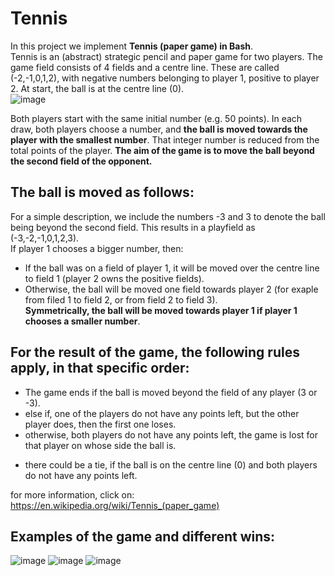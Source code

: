 # Tennis   
In this project we implement **Tennis (paper game) in Bash**.  
Tennis is an (abstract) strategic pencil and paper game for two players. The game field consists of 4 fields and a centre line. These are called (-2,-1,0,1,2), with negative numbers belonging to player 1, positive to player 2. At start, the ball is at the centre line (0).  
![image](https://user-images.githubusercontent.com/83518959/192695451-507641ed-d628-4578-bbc4-7afbd2cd93ba.png)  
  
Both players start with the same initial number (e.g. 50 points). In each draw, both players choose a number, and **the ball is moved towards the player with the smallest number**. That integer number is reduced from the total points of the player. **The aim of the game is to move the ball beyond the second field of the opponent.**    

## The ball is moved as follows:    
For a simple description, we include the numbers -3 and 3 to denote the ball being beyond the second field. This results in a playfield as (-3,-2,-1,0,1,2,3).  
If player 1 chooses a bigger number, then:  
- If the ball was on a field of player 1, it will be moved over the centre line to field 1 (player 2 owns the positive fields).   
- Otherwise, the ball will be moved one field towards player 2 (for exaple from filed 1 to field 2, or from field 2 to field 3).  
**Symmetrically, the ball will be moved towards player 1 if player 1 chooses a smaller number**.  

## For the result of the game, the following rules apply, in that specific order:    
- The game ends if the ball is moved beyond the field of any player (3 or -3).  
- else if, one of the players do not have any points left, but the other player does, then the first one loses.  
- otherwise, both players do not have any points left, the game is lost for that player on whose side the ball is.  
* there could be a tie, if the ball is on the centre line (0) and both players do not have any points left.  
  
for more information, click on:  
https://en.wikipedia.org/wiki/Tennis_(paper_game)  

## Examples of the game and different wins:  
![image](https://user-images.githubusercontent.com/83518959/192701091-b767573f-f43e-40bc-bef6-323ae5c71c65.png)
![image](https://user-images.githubusercontent.com/83518959/192701109-54a86697-1ef0-4c05-b405-2ef748b0a372.png)
![image](https://user-images.githubusercontent.com/83518959/192701131-1fa48ffd-f542-47cb-91ad-222ae387c404.png)



